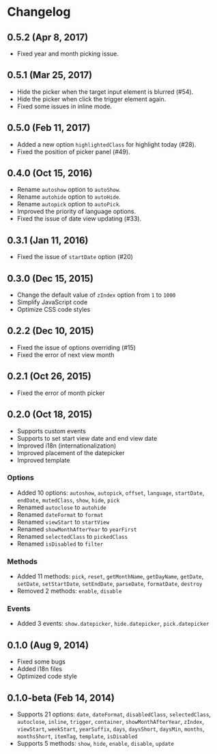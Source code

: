 # Changelog


## 0.5.2 (Apr 8, 2017)

- Fixed year and month picking issue.


## 0.5.1 (Mar 25, 2017)

- Hide the picker when the target input element is blurred (#54).
- Hide the picker when click the trigger element again.
- Fixed some issues in inline mode.


## 0.5.0 (Feb 11, 2017)

- Added a new option `highlightedClass` for highlight today (#28).
- Fixed the position of picker panel (#49).


## 0.4.0 (Oct 15, 2016)

- Rename `autoshow` option to `autoShow`.
- Rename `autohide` option to `autoHide`.
- Rename `autopick` option to `autoPick`.
- Improved the priority of language options.
- Fixed the issue of date view updating (#33).


## 0.3.1 (Jan 11, 2016)

- Fixed the issue of `startDate` option (#20)


## 0.3.0 (Dec 15, 2015)

- Change the default value of `zIndex` option from `1` to `1000`
- Simplify JavaScript code
- Optimize CSS code styles


## 0.2.2 (Dec 10, 2015)

- Fixed the issue of options overriding (#15)
- Fixed the error of next view month


## 0.2.1 (Oct 26, 2015)

- Fixed the error of month picker


## 0.2.0 (Oct 18, 2015)

- Supports custom events
- Supports to set start view date and end view date
- Improved i18n (internationalization)
- Improved placement of the datepicker
- Improved template


### Options

- Added 10 options: `autoshow`, `autopick`, `offset`, `language`, `startDate`, `endDate`, `mutedClass`, `show`, `hide`, `pick`
- Renamed `autoclose` to `autohide`
- Renamed `dateFormat` to `format`
- Renamed `viewStart` to `startView`
- Renamed `showMonthAfterYear` to `yearFirst`
- Renamed `selectedClass` to `pickedClass`
- Renamed `isDisabled` to `filter`


### Methods

- Added 11 methods: `pick`, `reset`, `getMonthName`, `getDayName`, `getDate`, `setDate`, `setStartDate`, `setEndDate`, `parseDate`, `formatDate`, `destroy`
- Removed 2 methods: `enable`, `disable`


### Events

- Added 3 events: `show.datepicker`, `hide.datepicker`, `pick.datepicker`


## 0.1.0 (Aug 9, 2014)

- Fixed some bugs
- Added i18n files
- Optimized code style


## 0.1.0-beta (Feb 14, 2014)

- Supports 21 options: `date`, `dateFormat`, `disabledClass`, `selectedClass`, `autoclose`, `inline`, `trigger`, `container`, `showMonthAfterYear`, `zIndex`, `viewStart`, `weekStart`, `yearSuffix`, `days`, `daysShort`, `daysMin`, `months`, `monthsShort`, `itemTag`, `template`, `isDisabled`
- Supports 5 methods: `show`, `hide`, `enable`, `disable`, `update`

